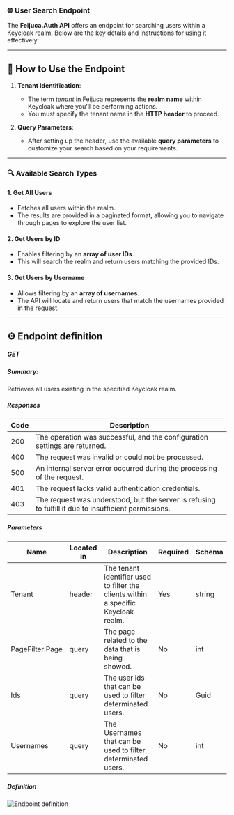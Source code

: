 ### 🌐 User Search Endpoint

The **Feijuca.Auth API** offers an endpoint for searching users within a Keycloak realm. Below are the key details and instructions for using it effectively:

---

## 📝 How to Use the Endpoint

1. **Tenant Identification**:
   - The term *tenant* in Feijuca represents the **realm name** within Keycloak where you’ll be performing actions.
   - You must specify the tenant name in the **HTTP header** to proceed.

2. **Query Parameters**:
   - After setting up the header, use the available **query parameters** to customize your search based on your requirements.

---

### 🔍 Available Search Types

#### 1. **Get All Users**  
   - Fetches all users within the realm.
   - The results are provided in a paginated format, allowing you to navigate through pages to explore the user list.

#### 2. **Get Users by ID**  
   - Enables filtering by an **array of user IDs**.
   - This will search the realm and return users matching the provided IDs.

#### 3. **Get Users by Username**  
   - Allows filtering by an **array of usernames**.
   - The API will locate and return users that match the usernames provided in the request.

---


## ⚙️ Endpoint definition  

##### GET
##### Summary:

Retrieves all users existing in the specified Keycloak realm.


##### Responses
| Code | Description |
| ---- | ----------- |
| 200 | The operation was successful, and the configuration settings are returned. |
| 400 | The request was invalid or could not be processed. |
| 500 | An internal server error occurred during the processing of the request. |
| 401 | The request lacks valid authentication credentials. |
| 403 | The request was understood, but the server is refusing to fulfill it due to insufficient permissions. |
   
   
##### Parameters

| Name | Located in | Description | Required | Schema |
| ---- | ---------- | ----------- | -------- | ---- |
| Tenant | header | The tenant identifier used to filter the clients within a specific Keycloak realm. | Yes | string |
| PageFilter.Page | query | The page related to the data that is being showed. | No | int |
| Ids | query | The user ids that can be used to filter determinated users. | No | Guid |
| Usernames | query | The Usernames that can be used to filter determinated users. | No | int |


##### Definition
![Endpoint definition](https://res.cloudinary.com/dbyrluup1/image/upload/g5hp8rn1fpefqc101iqs.jpg "Endpoint definition")   
